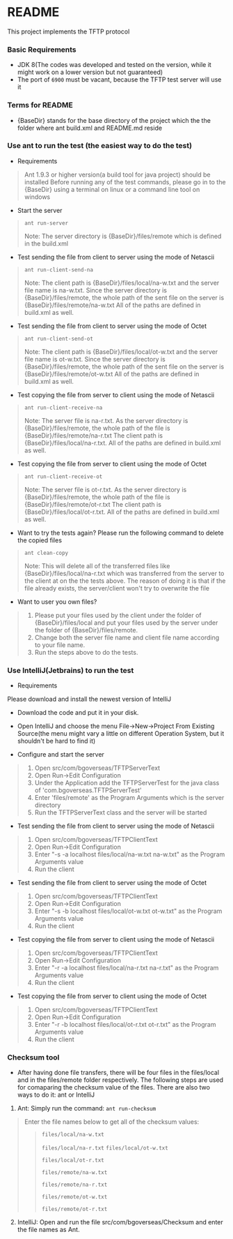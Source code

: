 # README #
This project implements the TFTP protocol

### Basic Requirements ###

* JDK 8(The codes was developed and tested on the version, while it might work on a lower version but not guaranteed)
* The port of `6900` must be vacant, because the TFTP test server will use it

### Terms for README ###

* {BaseDir} stands for the base directory of the project which the the folder where ant build.xml and README.md reside

### Use ant to run the test (the easiest way to do the test) ###

* Requirements

> Ant 1.9.3 or higher version(a build tool for java project) should be installed
> Before running any of the test commands, please go in to the {BaseDir} using a terminal on linux or a command line tool on windows

* Start the server

> `ant run-server`
> 
> Note: The server directory is {BaseDir}/files/remote which is defined in the build.xml

* Test sending the file from client to server using the mode of Netascii

> `ant run-client-send-na`
> 
> Note: The client path is {BaseDir}/files/local/na-w.txt and the server file name is na-w.txt.
>      Since the server directory is {BaseDir}/files/remote, the whole path of the sent file on the server is {BaseDir}/files/remote/na-w.txt
>      All of the paths are defined in build.xml as well.

* Test sending the file from client to server using the mode of Octet

> `ant run-client-send-ot`
> 
> Note: The client path is {BaseDir}/files/local/ot-w.txt and the server file name is ot-w.txt.
>       Since the server directory is {BaseDir}/files/remote, the whole path of the sent file on the server is {BaseDir}/files/remote/ot-w.txt
>       All of the paths are defined in build.xml as well.

* Test copying the file from server to client using the mode of Netascii

> `ant run-client-receive-na`
> 
> Note: The server file is na-r.txt. As the server directory is {BaseDir}/files/remote, the whole path of the file is {BaseDir}/files/remote/na-r.txt
>       The client path is {BaseDir}/files/local/na-r.txt.
>       All of the paths are defined in build.xml as well.

* Test copying the file from server to client using the mode of Octet

> `ant run-client-receive-ot`
> 
> Note: The server file is ot-r.txt. As the server directory is {BaseDir}/files/remote, the whole path of the file is {BaseDir}/files/remote/ot-r.txt
>       The client path is {BaseDir}/files/local/ot-r.txt.
>       All of the paths are defined in build.xml as well.

* Want to try the tests again? Please run the following command to delete the copied files

> `ant clean-copy`
> 
> Note: This will delete all of the transferred files like {BaseDir}/files/local/na-r.txt which was transferred from the server to the client at on the the tests above.
>       The reason of doing it is that if the file already exists, the server/client won't try to overwrite the file

* Want to user you own files?

> 1. Please put your files used by the client under the folder of {BaseDir}/files/local and put your files used by the server under the folder of {BaseDir}/files/remote.
> 2. Change both the server file name and client file name according to your file name.
> 3. Run the steps above to do the tests.

### Use IntelliJ(Jetbrains) to run the test ###

* Requirements

Please download and install the newest version of IntelliJ

* Download the code and put it in your disk.

* Open IntelliJ and choose the menu File->New->Project From Existing Source(the menu might vary a little on different Operation System, but it shouldn't be hard to find it)

* Configure and start the server

> 1. Open src/com/bgoverseas/TFTPServerText
> 2. Open Run->Edit Configuration
> 3. Under the Application add the TFTPServerTest for the java class of 'com.bgoverseas.TFTPServerTest'
> 4. Enter 'files/remote' as the Program Arguments which is the server directory
> 5. Run the TFTPServerText class and the server will be started

* Test sending the file from client to server using the mode of Netascii

> 1. Open src/com/bgoverseas/TFTPClientText
> 2. Open Run->Edit Configuration
> 3. Enter "-s -a localhost files/local/na-w.txt na-w.txt" as the Program Arguments value
> 4. Run the client

* Test sending the file from client to server using the mode of Octet

> 1. Open src/com/bgoverseas/TFTPClientText
> 2. Open Run->Edit Configuration
> 3. Enter "-s -b localhost files/local/ot-w.txt ot-w.txt" as the Program Arguments value
> 4. Run the client

* Test copying the file from server to client using the mode of Netascii

> 1. Open src/com/bgoverseas/TFTPClientText
> 2. Open Run->Edit Configuration
> 3. Enter "-r -a localhost files/local/na-r.txt na-r.txt" as the Program Arguments value
> 4. Run the client

* Test copying the file from server to client using the mode of Octet

> 1. Open src/com/bgoverseas/TFTPClientText
> 2. Open Run->Edit Configuration
> 3. Enter "-r -b localhost files/local/ot-r.txt ot-r.txt" as the Program Arguments value
> 4. Run the client

### Checksum tool ###

* After having done file transfers, there will be four files in the files/local and in the files/remote folder respectively.
The following steps are used for comaparing the checksum value of the files. There are also two ways to do it: ant or IntelliJ

1. Ant: Simply run the command: `ant run-checksum`
> Enter the file names below to get all of the checksum values:
> > `files/local/na-w.txt`
> >
> > `files/local/na-r.txt`
> > `files/local/ot-w.txt`
> >
> > `files/local/ot-r.txt`
> >
> > `files/remote/na-w.txt`
> >
> > `files/remote/na-r.txt`
> >
> > `files/remote/ot-w.txt`
> >
> > `files/remote/ot-r.txt`
> >
2. IntelliJ: Open and run the file src/com/bgoverseas/Checksum and enter the file names as Ant.
